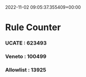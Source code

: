 2022-11-02 09:05:37.355409+00:00
# Rule Counter 
 ### UCATE : 623493

 ### Veneto : 100499

 ### Allowlist : 13925
